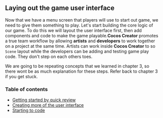 ## Laying out the game user interface
Now that we have a menu screen that players will use to start out game, we need to give them something to play. Let's start building the core logic of our game. To do this we will layout the user interface first, then add components and code to make the game playable.__Cocos Creator__ promotes a true team workflow by allowing __artists__ and __developers__ to work together on a project at the same time. Artists can work inside __Cocos Creator__ to so `Scene` layout while the developers can be adding and testing game play code. They don't step on each others toes.

We are going to be repeating concepts that we learned in chapter 3, so there wont be as much explanation for these steps. Refer back to chapter 3 if you get stuck.

### Table of contents
- [Getting started by quick review](quick_getting_started.md)
- [Creating more of the user interface](creating_the_rest_of_the_ui.md)
- [Starting to code](starting_to_code.md)
